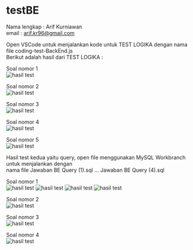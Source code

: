 # testBE

Nama lengkap : Arif Kurniawan <br/>
email : arif.kr96@gmail.com <br/>

Open VSCode untuk menjalankan kode untuk TEST LOGIKA dengan nama file coding-test-BackEnd.js <br/>
Berikut adalah hasil dari TEST LOGIKA :<br/>

Soal nomor 1<br/>
![hasil test](https://github.com/Arifkrniawan/testBE/blob/master/Soal%20Logika%20nomor%201.png)

Soal nomor 2 <br/>
![hasil test](https://github.com/Arifkrniawan/testBE/blob/master/Soal%20Logika%20nomor%202.png)

Soal nomor 3 <br/>
![hasil test](https://github.com/Arifkrniawan/testBE/blob/master/Soal%20Logika%20nomor%203.png)

Soal nomor 4 <br/>
![hasil test](https://github.com/Arifkrniawan/testBE/blob/master/Soal%20Logika%20nomor%204.png)

Soal nomor 5 <br/>
![hasil test](https://github.com/Arifkrniawan/testBE/blob/master/Soal%20Logika%20nomor%205.png)


Hasil test kedua yaitu query, open file menggunakan MySQL Workbranch untuk menjalankan dengan <br/>
nama file Jawaban BE Query (1).sql ... Jawaban BE Query (4).sql <br/>

Soal nomor 1 <br/>
![hasil test](https://github.com/Arifkrniawan/testBE/blob/master/Jawaban%20BE%20SQL%20nomor%201%20a.png)
![hasil test](https://github.com/Arifkrniawan/testBE/blob/master/Jawaban%20BE%20SQL%20nomor%201%20b.png)
![hasil test](https://github.com/Arifkrniawan/testBE/blob/master/Jawaban%20BE%20SQL%20nomor%201%20c.png)
![hasil test](https://github.com/Arifkrniawan/testBE/blob/master/Jawaban%20BE%20SQL%20nomor%201.png)

Soal nomor 2 <br/>
![hasil test](https://github.com/Arifkrniawan/testBE/blob/master/Jawaban%20BE%20SQL%20nomor%202.png)

Soal nomor 3 <br/>
![hasil test](https://github.com/Arifkrniawan/testBE/blob/master/Jawaban%20BE%20SQL%20nomor%203.png)

Soal nomor 4 <br/>
![hasil test](https://github.com/Arifkrniawan/testBE/blob/master/Jawaban%20BE%20SQL%20nomor%204.png)
